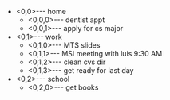 * <0,0>---  home
	* <0,0,0>---  dentist appt
	* <0,0,1>---  apply for cs major
* <0,1>---  work
	* <0,1,0>---  MTS slides
	* <0,1,1>---  MSI meeting with luis 9:30 AM
	* <0,1,2>---  clean cvs dir
	* <0,1,3>---  get ready for last day
* <0,2>---  school
	* <0,2,0>---  get books
